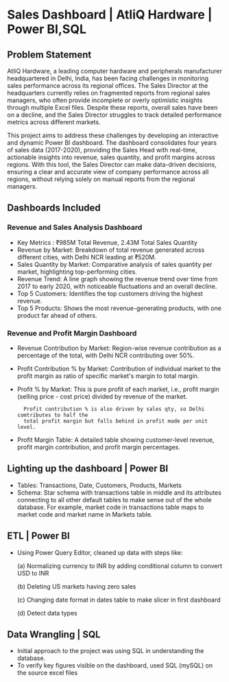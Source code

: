 # Sales Dashboard | AtliQ Hardware | Power BI,SQL

## Problem Statement

AtliQ Hardware, a leading computer hardware and peripherals manufacturer headquartered in Delhi, India, has been facing challenges in monitoring sales performance across its regional offices. The Sales Director at the headquarters currently relies on fragmented reports from regional sales managers, who often provide incomplete or overly optimistic insights through multiple Excel files. Despite these reports, overall sales have been on a decline, and the Sales Director struggles to track detailed performance metrics across different markets.

This project aims to address these challenges by developing an interactive and dynamic Power BI dashboard. The dashboard consolidates four years of sales data (2017-2020), providing the Sales Head with real-time, actionable insights into revenue, sales quantity, and profit margins across regions. With this tool, the Sales Director can make data-driven decisions, ensuring a clear and accurate view of company performance across all regions, without relying solely on manual reports from the regional managers.

## Dashboards Included
### Revenue and Sales Analysis Dashboard

- Key Metrics : ₹985M Total Revenue, 2.43M Total Sales Quantity
- Revenue by Market: Breakdown of total revenue generated across different cities, with Delhi NCR leading at ₹520M.
- Sales Quantity by Market: Comparative analysis of sales quantity per market, highlighting top-performing cities.
- Revenue Trend: A line graph showing the revenue trend over time from 2017 to early 2020, with noticeable fluctuations and an overall decline.
- Top 5 Customers: Identifies the top customers driving the highest revenue.
- Top 5 Products: Shows the most revenue-generating products, with one product far ahead of others.

### Revenue and Profit Margin Dashboard

- Revenue Contribution by Market: Region-wise revenue contribution as a percentage of the total, with Delhi NCR contributing over 50%.
- Profit Contribution % by Market: Contribution of individual market to the profit margin as ratio of specific market's margin to total margin.

- Profit % by Market: This is pure profit of each market, i.e., profit margin (selling price - cost price) divided by revenue of the market.  

        Profit contribution % is also driven by sales qty, so Delhi comtributes to half the
        total profit margin but falls behind in profit made per unit level.
- Profit Margin Table: A detailed table showing customer-level revenue, profit margin contribution, and profit margin percentages.

## Lighting up the dashboard | Power BI
- Tables: Transactions, Date, Customers, Products, Markets
- Schema: Star schema with transactions table in middle and its attributes connecting to all other default tables to make sense out of the whole database. For example, market code in transactions table maps to market code and market name in Markets table.

## ETL | Power BI
- Using Power Query Editor, cleaned up data with steps like: 

    (a) Normalizing currency to INR by adding conditional column to convert USD to INR

    (b) Deleting US markets having zero sales

    (c) Changing date format in dates table to make slicer in first dashboard

    (d) Detect data types

## Data Wrangling | SQL
- Initial approach to the project was using SQL in understanding the database.
- To verify key figures visible on the dashboard, used SQL (mySQL) on the source excel files
